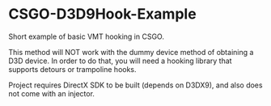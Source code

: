 # CSGO-D3D9Hook-Example
Short example of basic VMT hooking in CSGO.

This method will NOT work with the dummy device method of obtaining a D3D device. In order to do that, you will need a hooking library that supports detours or trampoline hooks.

Project requires DirectX SDK to be built (depends on D3DX9), and also does not come with an injector. 
